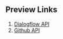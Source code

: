 ## Preview Links
1. [Dialogflow API](https://ask-about-nikhil.herokuapp.com/)
2. [Github API](https://nikjos.in/shn-github-api)
